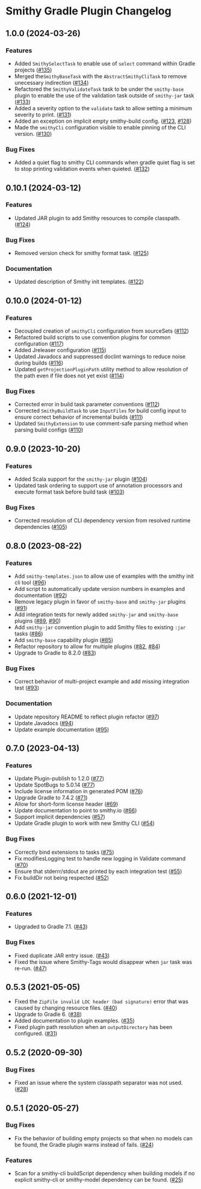 # Smithy Gradle Plugin Changelog

## 1.0.0 (2024-03-26)

### Features 
* Added `SmithySelectTask` to enable use of `select` command within Gradle projects ([#135](https://github.com/smithy-lang/smithy-gradle-plugin/pull/135)) 
* Merged the`SmithyBaseTask` with the `AbstractSmithyCliTask` to remove unecessary indirection ([#134](https://github.com/smithy-lang/smithy-gradle-plugin/pull/134))
* Refactored the `SmithyValidateTask` task to be under the `smithy-base` plugin to enable the use of the validation task outside of `smithy-jar` task ([#133](https://github.com/smithy-lang/smithy-gradle-plugin/pull/133))
* Added a severity option to the `validate` task to allow setting a minimum severity to print. ([#131](https://github.com/smithy-lang/smithy-gradle-plugin/pull/131))
* Added an exception on implicit empty smithy-build config. ([#123](https://github.com/smithy-lang/smithy-gradle-plugin/pull/123), [#128](https://github.com/smithy-lang/smithy-gradle-plugin/pull/128))
* Made the `smithyCli` configuration visible to enable pinning of the CLI version. ([#130](https://github.com/smithy-lang/smithy-gradle-plugin/pull/130))

### Bug Fixes
* Added a quiet flag to smithy CLI commands when gradle quiet flag is set to stop printing validation events when quieted. ([#132](https://github.com/smithy-lang/smithy-gradle-plugin/pull/132))


## 0.10.1 (2024-03-12)

### Features 
* Updated JAR plugin to add Smithy resources to compile classpath. ([#124](https://github.com/smithy-lang/smithy-gradle-plugin/pull/124))

### Bug Fixes
* Removed version check for smithy format task. ([#125](https://github.com/smithy-lang/smithy-gradle-plugin/pull/125))

### Documentation 
* Updated description of Smithy init templates. ([#122](https://github.com/smithy-lang/smithy-gradle-plugin/pull/122))


## 0.10.0 (2024-01-12)

### Features 
* Decoupled creation of `smithyCli` configuration from sourceSets ([#112](https://github.com/smithy-lang/smithy-gradle-plugin/pull/112))
* Refactored build scripts to use convention plugins for common configuration ([#117](https://github.com/smithy-lang/smithy-gradle-plugin/pull/117))
* Added Jreleaser configuration ([#115](https://github.com/smithy-lang/smithy-gradle-plugin/pull/115))
* Updated Javadocs and suppressed doclint warnings to reduce noise during builds ([#116](https://github.com/smithy-lang/smithy-gradle-plugin/pull/116))
* Updated `getProjectionPluginPath` utility method to allow resolution of the path even if file does not yet exist ([#114](https://github.com/smithy-lang/smithy-gradle-plugin/pull/114))

### Bug Fixes
* Corrected error in build task parameter conventions ([#112](https://github.com/smithy-lang/smithy-gradle-plugin/pull/112))
* Corrected `SmithyBuildTask` to use `InputFiles` for build config input to ensure correct behavior of incremental builds ([#111](https://github.com/smithy-lang/smithy-gradle-plugin/pull/111))
* Updated `SmithyExtension` to use comment-safe parsing method when parsing build configs ([#110](https://github.com/smithy-lang/smithy-gradle-plugin/pull/110))

## 0.9.0 (2023-10-20)

### Features
* Added Scala support for the `smithy-jar` plugin ([#104](https://github.com/smithy-lang/smithy-gradle-plugin/pull/104))
* Updated task ordering to support use of annotation processors and execute format task before build task ([#103](https://github.com/smithy-lang/smithy-gradle-plugin/pull/103))

### Bug Fixes
* Corrected resolution of CLI dependency version from resolved runtime dependencies ([#105](https://github.com/smithy-lang/smithy-gradle-plugin/pull/105)) 

## 0.8.0 (2023-08-22)

### Features
* Add `smithy-templates.json` to allow use of examples with the smithy init cli tool ([#96](https://github.com/smithy-lang/smithy-gradle-plugin/pull/96))
* Add script to automatically update version numbers in examples and documentation ([#92](https://github.com/smithy-lang/smithy-gradle-plugin/pull/92))
* Remove legacy plugin in favor of `smithy-base` and `smithy-jar` plugins ([#91](https://github.com/smithy-lang/smithy-gradle-plugin/pull/91))
* Add integration tests for newly added `smithy-jar` and `smithy-base` plugins ([#89](https://github.com/smithy-lang/smithy-gradle-plugin/pull/89), [#90](https://github.com/smithy-lang/smithy-gradle-plugin/pull/90))
* Add `smithy-jar` convention plugin to add Smithy files to existing `:jar` tasks ([#86](https://github.com/smithy-lang/smithy-gradle-plugin/pull/86))
* Add `smithy-base` capability plugin ([#85](https://github.com/smithy-lang/smithy-gradle-plugin/pull/85))
* Refactor repository to allow for multiple plugins ([#82](https://github.com/smithy-lang/smithy-gradle-plugin/pull/82), [#84](https://github.com/smithy-lang/smithy-gradle-plugin/pull/84))
* Upgrade to Gradle to 8.2.0 ([#83](https://github.com/smithy-lang/smithy-gradle-plugin/pull/83))

### Bug Fixes
* Correct behavior of multi-project example and add missing integration test ([#93](https://github.com/smithy-lang/smithy-gradle-plugin/pull/93))

### Documentation
* Update repository README to reflect plugin refactor ([#97](https://github.com/smithy-lang/smithy-gradle-plugin/pull/97))
* Update Javadocs ([#94](https://github.com/smithy-lang/smithy-gradle-plugin/pull/92))
* Update example documentation ([#95](https://github.com/smithy-lang/smithy-gradle-plugin/pull/95))

## 0.7.0 (2023-04-13)

### Features
* Update Plugin-publish to 1.2.0 ([#77](https://github.com/awslabs/smithy-gradle-plugin/pull/77))
* Update SpotBugs to 5.0.14 ([#77](https://github.com/awslabs/smithy-gradle-plugin/pull/77))
* Include license information in generated POM ([#76](https://github.com/awslabs/smithy-gradle-plugin/pull/76))
* Upgrade Gradle to 7.4.2 ([#71](https://github.com/awslabs/smithy-gradle-plugin/pull/71))
* Allow for short-form license header ([#69](https://github.com/awslabs/smithy-gradle-plugin/pull/69))
* Update documentation to point to smithy.io ([#66](https://github.com/awslabs/smithy-gradle-plugin/pull/66))
* Support implicit dependencies ([#57](https://github.com/awslabs/smithy-gradle-plugin/pull/57))
* Update Gradle plugin to work with new Smithy CLI ([#54](https://github.com/awslabs/smithy-gradle-plugin/pull/54))

### Bug Fixes

* Correctly bind extensions to tasks ([#75](https://github.com/awslabs/smithy-gradle-plugin/pull/75))
* Fix modifiesLogging test to handle new logging in Validate command ([#70](https://github.com/awslabs/smithy-gradle-plugin/pull/70))
* Ensure that stderrr/stdout are printed by each integration test ([#55](https://github.com/awslabs/smithy-gradle-plugin/pull/55))
* Fix buildDir not being respected ([#52](https://github.com/awslabs/smithy-gradle-plugin/pull/52))

## 0.6.0 (2021-12-01)

### Features

* Upgraded to Gradle 7.1. ([#43](https://github.com/awslabs/smithy-gradle-plugin/pull/43))

### Bug Fixes

* Fixed duplicate JAR entry issue. ([#43](https://github.com/awslabs/smithy-gradle-plugin/pull/43))
* Fixed the issue where Smithy-Tags would disappear when `jar` task was re-run. ([#47](https://github.com/awslabs/smithy-gradle-plugin/pull/47))

## 0.5.3 (2021-05-05)

* Fixed the `ZipFile invalid LOC header (bad signature)` error that was caused by
  changing resource files. ([#40](https://github.com/awslabs/smithy-gradle-plugin/pull/40))
* Upgrade to Gradle 6. ([#38](https://github.com/awslabs/smithy-gradle-plugin/pull/38))
* Added documentation to plugin examples. ([#35](https://github.com/awslabs/smithy-gradle-plugin/pull/35))
* Fixed plugin path resolution when an `outputDirectory` has been configured.
  ([#31](https://github.com/awslabs/smithy-gradle-plugin/pull/31))

## 0.5.2 (2020-09-30)

### Bug Fixes

* Fixed an issue where the system classpath separator was not used. ([#28](https://github.com/awslabs/smithy-gradle-plugin/pull/28))

## 0.5.1 (2020-05-27)

### Bug Fixes

* Fix the behavior of building empty projects so that when no models can be
  found, the Gradle plugin warns instead of fails. ([#24](https://github.com/awslabs/smithy-gradle-plugin/pull/24))
  
### Features

* Scan for a smithy-cli buildScript dependency when building models if no explicit
  smithy-cli or smithy-model dependency can be found. ([#25](https://github.com/awslabs/smithy-gradle-plugin/pull/25))
